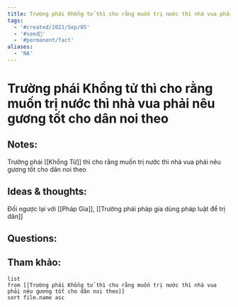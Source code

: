```yaml
---
title: Trường phái Khổng tử thì cho rằng muốn trị nước thì nhà vua phải nêu gương tốt cho dân noi theo
tags:
  - '#created/2021/Sep/05'
  - '#seed🥜'
  - '#permanent/fact'
aliases:
  - 'NA'
---
```

# Trường phái Khổng tử thì cho rằng muốn trị nước thì nhà vua phải nêu gương tốt cho dân noi theo

## Notes:
Trường phái [[Khổng Tử]] thì cho rằng muốn trị nước thì nhà vua phải nêu gương tốt cho dân noi theo

## Ideas & thoughts:
Đối ngược lại với [[Pháp Gia]], [[Trường phái pháp gia dùng pháp luật để trị dân]]

## Questions:


## Tham khảo:
```dataview
list
from [[Trường phái Khổng tử thì cho rằng muốn trị nước thì nhà vua phải nêu gương tốt cho dân noi theo]]
sort file.name asc
```